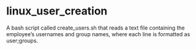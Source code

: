 # linux_user_creation
A bash script called create_users.sh that reads a text file containing the employee’s usernames and group names, where each line is formatted as user;groups.
